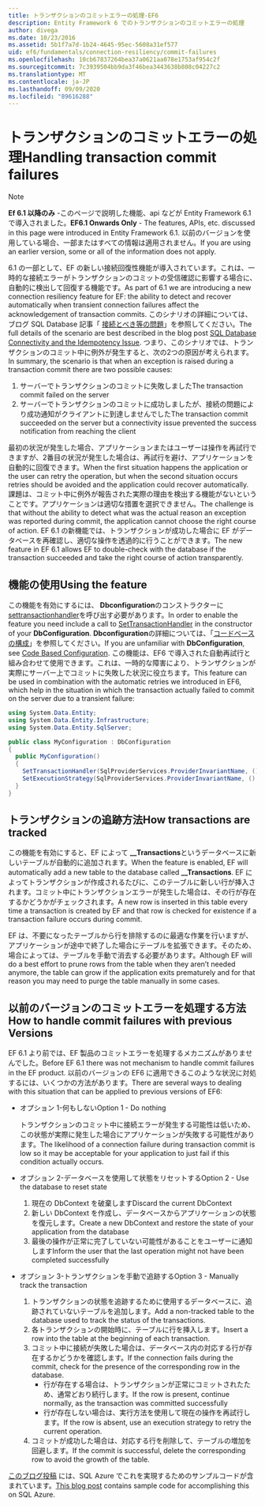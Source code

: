 ```yaml
---
title: トランザクションのコミットエラーの処理-EF6
description: Entity Framework 6 でのトランザクションのコミットエラーの処理
author: divega
ms.date: 10/23/2016
ms.assetid: 5b1f7a7d-1b24-4645-95ec-5608a31ef577
uid: ef6/fundamentals/connection-resiliency/commit-failures
ms.openlocfilehash: 10cb67837264bea37a0621aa078e1753af954c2f
ms.sourcegitcommit: 7c3939504bb9da3f46bea3443638b808c04227c2
ms.translationtype: MT
ms.contentlocale: ja-JP
ms.lasthandoff: 09/09/2020
ms.locfileid: "89616288"
---
```

# <a name="handling-transaction-commit-failures"></a><span data-ttu-id="58486-103">トランザクションのコミットエラーの処理</span><span class="sxs-lookup"><span data-stu-id="58486-103">Handling transaction commit failures</span></span>

> [!NOTE]
> <span data-ttu-id="58486-104">**Ef 6.1 以降のみ** -このページで説明した機能、api などが Entity Framework 6.1 で導入されました。</span><span class="sxs-lookup"><span data-stu-id="58486-104">**EF6.1 Onwards Only** - The features, APIs, etc. discussed in this page were introduced in Entity Framework 6.1.</span></span> <span data-ttu-id="58486-105">以前のバージョンを使用している場合、一部またはすべての情報は適用されません。</span><span class="sxs-lookup"><span data-stu-id="58486-105">If you are using an earlier version, some or all of the information does not apply.</span></span>  

<span data-ttu-id="58486-106">6.1 の一部として、EF の新しい接続回復性機能が導入されています。これは、一時的な接続エラーがトランザクションのコミットの受信確認に影響する場合に、自動的に検出して回復する機能です。</span><span class="sxs-lookup"><span data-stu-id="58486-106">As part of 6.1 we are introducing a new connection resiliency feature for EF: the ability to detect and recover automatically when transient connection failures affect the acknowledgement of transaction commits.</span></span> <span data-ttu-id="58486-107">このシナリオの詳細については、ブログ SQL Database 記事「 [接続とべき等の問題](/archive/blogs/adonet/sql-database-connectivity-and-the-idempotency-issue)」を参照してください。</span><span class="sxs-lookup"><span data-stu-id="58486-107">The full details of the scenario are best described in the blog post [SQL Database Connectivity and the Idempotency Issue](/archive/blogs/adonet/sql-database-connectivity-and-the-idempotency-issue).</span></span>  <span data-ttu-id="58486-108">つまり、このシナリオでは、トランザクションのコミット中に例外が発生すると、次の2つの原因が考えられます。</span><span class="sxs-lookup"><span data-stu-id="58486-108">In summary, the scenario is that when an exception is raised during a transaction commit there are two possible causes:</span></span>  

1. <span data-ttu-id="58486-109">サーバーでトランザクションのコミットに失敗しました</span><span class="sxs-lookup"><span data-stu-id="58486-109">The transaction commit failed on the server</span></span>
2. <span data-ttu-id="58486-110">サーバーでトランザクションのコミットに成功しましたが、接続の問題により成功通知がクライアントに到達しませんでした</span><span class="sxs-lookup"><span data-stu-id="58486-110">The transaction commit succeeded on the server but a connectivity issue prevented the success notification from reaching the client</span></span>  

<span data-ttu-id="58486-111">最初の状況が発生した場合、アプリケーションまたはユーザーは操作を再試行できますが、2番目の状況が発生した場合は、再試行を避け、アプリケーションを自動的に回復できます。</span><span class="sxs-lookup"><span data-stu-id="58486-111">When the first situation happens the application or the user can retry the operation, but when the second situation occurs retries should be avoided and the application could recover automatically.</span></span> <span data-ttu-id="58486-112">課題は、コミット中に例外が報告された実際の理由を検出する機能がないということです。アプリケーションは適切な措置を選択できません。</span><span class="sxs-lookup"><span data-stu-id="58486-112">The challenge is that without the ability to detect what was the actual reason an exception was reported during commit, the application cannot choose the right course of action.</span></span> <span data-ttu-id="58486-113">EF 6.1 の新機能では、トランザクションが成功した場合に EF がデータベースを再確認し、適切な操作を透過的に行うことができます。</span><span class="sxs-lookup"><span data-stu-id="58486-113">The new feature in EF 6.1 allows EF to double-check with the database if the transaction succeeded and take the right course of action transparently.</span></span>  

## <a name="using-the-feature"></a><span data-ttu-id="58486-114">機能の使用</span><span class="sxs-lookup"><span data-stu-id="58486-114">Using the feature</span></span>  

<span data-ttu-id="58486-115">この機能を有効にするには、 **Dbconfiguration**のコンストラクターに[settransactionhandler](https://msdn.microsoft.com/library/system.data.entity.dbconfiguration.setdefaulttransactionhandler.aspx)を呼び出す必要があります。</span><span class="sxs-lookup"><span data-stu-id="58486-115">In order to enable the feature you need include a call to [SetTransactionHandler](https://msdn.microsoft.com/library/system.data.entity.dbconfiguration.setdefaulttransactionhandler.aspx) in the constructor of your **DbConfiguration**.</span></span> <span data-ttu-id="58486-116">**Dbconfiguration**の詳細については、「[コードベースの構成](xref:ef6/fundamentals/configuring/code-based)」を参照してください。</span><span class="sxs-lookup"><span data-stu-id="58486-116">If you are unfamiliar with **DbConfiguration**, see [Code Based Configuration](xref:ef6/fundamentals/configuring/code-based).</span></span> <span data-ttu-id="58486-117">この機能は、EF6 で導入された自動再試行と組み合わせて使用できます。これは、一時的な障害により、トランザクションが実際にサーバー上でコミットに失敗した状況に役立ちます。</span><span class="sxs-lookup"><span data-stu-id="58486-117">This feature can be used in combination with the automatic retries we introduced in EF6, which help in the situation in which the transaction actually failed to commit on the server due to a transient failure:</span></span>  

``` csharp
using System.Data.Entity;
using System.Data.Entity.Infrastructure;
using System.Data.Entity.SqlServer;

public class MyConfiguration : DbConfiguration  
{
  public MyConfiguration()  
  {  
    SetTransactionHandler(SqlProviderServices.ProviderInvariantName, () => new CommitFailureHandler());  
    SetExecutionStrategy(SqlProviderServices.ProviderInvariantName, () => new SqlAzureExecutionStrategy());  
  }  
}
```  

## <a name="how-transactions-are-tracked"></a><span data-ttu-id="58486-118">トランザクションの追跡方法</span><span class="sxs-lookup"><span data-stu-id="58486-118">How transactions are tracked</span></span>  

<span data-ttu-id="58486-119">この機能を有効にすると、EF によって **__Transactions**というデータベースに新しいテーブルが自動的に追加されます。</span><span class="sxs-lookup"><span data-stu-id="58486-119">When the feature is enabled, EF will automatically add a new table to the database called **__Transactions**.</span></span> <span data-ttu-id="58486-120">EF によってトランザクションが作成されるたびに、このテーブルに新しい行が挿入されます。コミット中にトランザクションエラーが発生した場合は、その行が存在するかどうかがチェックされます。</span><span class="sxs-lookup"><span data-stu-id="58486-120">A new row is inserted in this table every time a transaction is created by EF and that row is checked for existence if a transaction failure occurs during commit.</span></span>  

<span data-ttu-id="58486-121">EF は、不要になったテーブルから行を排除するのに最適な作業を行いますが、アプリケーションが途中で終了した場合にテーブルを拡張できます。そのため、場合によっては、テーブルを手動で消去する必要があります。</span><span class="sxs-lookup"><span data-stu-id="58486-121">Although EF will do a best effort to prune rows from the table when they aren’t needed anymore, the table can grow if the application exits prematurely and for that reason you may need to purge the table manually in some cases.</span></span>  

## <a name="how-to-handle-commit-failures-with-previous-versions"></a><span data-ttu-id="58486-122">以前のバージョンのコミットエラーを処理する方法</span><span class="sxs-lookup"><span data-stu-id="58486-122">How to handle commit failures with previous Versions</span></span>

<span data-ttu-id="58486-123">EF 6.1 より前では、EF 製品のコミットエラーを処理するメカニズムがありませんでした。</span><span class="sxs-lookup"><span data-stu-id="58486-123">Before EF 6.1 there was not mechanism to handle commit failures in the EF product.</span></span> <span data-ttu-id="58486-124">以前のバージョンの EF6 に適用できるこのような状況に対処するには、いくつかの方法があります。</span><span class="sxs-lookup"><span data-stu-id="58486-124">There are several ways to dealing with this situation that can be applied to previous versions of EF6:</span></span>  

* <span data-ttu-id="58486-125">オプション 1-何もしない</span><span class="sxs-lookup"><span data-stu-id="58486-125">Option 1 - Do nothing</span></span>  

  <span data-ttu-id="58486-126">トランザクションのコミット中に接続エラーが発生する可能性は低いため、この状態が実際に発生した場合にアプリケーションが失敗する可能性があります。</span><span class="sxs-lookup"><span data-stu-id="58486-126">The likelihood of a connection failure during transaction commit is low so it may be acceptable for your application to just fail if this condition actually occurs.</span></span>  

* <span data-ttu-id="58486-127">オプション 2-データベースを使用して状態をリセットする</span><span class="sxs-lookup"><span data-stu-id="58486-127">Option 2 - Use the database to reset state</span></span>  

  1. <span data-ttu-id="58486-128">現在の DbContext を破棄します</span><span class="sxs-lookup"><span data-stu-id="58486-128">Discard the current DbContext</span></span>  
  2. <span data-ttu-id="58486-129">新しい DbContext を作成し、データベースからアプリケーションの状態を復元します。</span><span class="sxs-lookup"><span data-stu-id="58486-129">Create a new DbContext and restore the state of your application from the database</span></span>  
  3. <span data-ttu-id="58486-130">最後の操作が正常に完了していない可能性があることをユーザーに通知します</span><span class="sxs-lookup"><span data-stu-id="58486-130">Inform the user that the last operation might not have been completed successfully</span></span>  

* <span data-ttu-id="58486-131">オプション 3-トランザクションを手動で追跡する</span><span class="sxs-lookup"><span data-stu-id="58486-131">Option 3 - Manually track the transaction</span></span>  

  1. <span data-ttu-id="58486-132">トランザクションの状態を追跡するために使用するデータベースに、追跡されていないテーブルを追加します。</span><span class="sxs-lookup"><span data-stu-id="58486-132">Add a non-tracked table to the database used to track the status of the transactions.</span></span>  
  2. <span data-ttu-id="58486-133">各トランザクションの開始時に、テーブルに行を挿入します。</span><span class="sxs-lookup"><span data-stu-id="58486-133">Insert a row into the table at the beginning of each transaction.</span></span>  
  3. <span data-ttu-id="58486-134">コミット中に接続が失敗した場合は、データベース内の対応する行が存在するかどうかを確認します。</span><span class="sxs-lookup"><span data-stu-id="58486-134">If the connection fails during the commit, check for the presence of the corresponding row in the database.</span></span>  
     * <span data-ttu-id="58486-135">行が存在する場合は、トランザクションが正常にコミットされたため、通常どおり続行します。</span><span class="sxs-lookup"><span data-stu-id="58486-135">If the row is present, continue normally, as the transaction was committed successfully</span></span>  
     * <span data-ttu-id="58486-136">行が存在しない場合は、実行方法を使用して現在の操作を再試行します。</span><span class="sxs-lookup"><span data-stu-id="58486-136">If the row is absent, use an execution strategy to retry the current operation.</span></span>  
  4. <span data-ttu-id="58486-137">コミットが成功した場合は、対応する行を削除して、テーブルの増加を回避します。</span><span class="sxs-lookup"><span data-stu-id="58486-137">If the commit is successful, delete the corresponding row to avoid the growth of the table.</span></span>  

<span data-ttu-id="58486-138">[このブログ投稿](/archive/blogs/adonet/sql-database-connectivity-and-the-idempotency-issue) には、SQL Azure でこれを実現するためのサンプルコードが含まれています。</span><span class="sxs-lookup"><span data-stu-id="58486-138">[This blog post](/archive/blogs/adonet/sql-database-connectivity-and-the-idempotency-issue) contains sample code for accomplishing this on SQL Azure.</span></span>  
